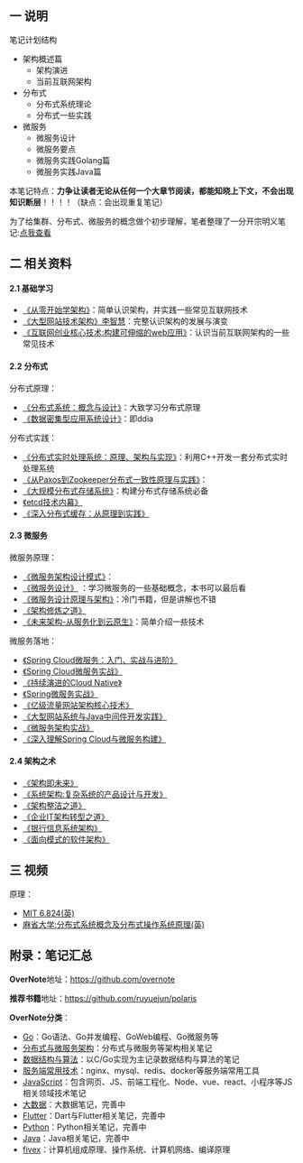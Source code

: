 ## 一 说明

笔记计划结构
- 架构概述篇
    - 架构演进
    - 当前互联网架构
- 分布式
    - 分布式系统理论
    - 分布式一些实践
- 微服务
    - 微服务设计
    - 微服务要点
    - 微服务实践Golang篇
    - 微服务实践Java篇

本笔记特点：**力争让读者无论从任何一个大章节阅读，都能知晓上下文，不会出现知识断层**！！！！（缺点：会出现重复笔记）  

为了给集群、分布式、微服务的概念做个初步理解，笔者整理了一分开宗明义笔记:[点我查看](https://github.com/overnote/over-architecture/blob/master/开宗明义.md)

## 二 相关资料

#### 2.1 基础学习

- [《从零开始学架构》](https://book.douban.com/subject/30335935/)：简单认识架构，并实践一些常见互联网技术
- [《大型网站技术架构》李智慧](https://book.douban.com/subject/25723064/)：完整认识架构的发展与演变
- [《互联网创业核心技术:构建可伸缩的web应用》](https://book.douban.com/subject/26906846/)：认识当前互联网架构的一些常见技术

#### 2.2 分布式

分布式原理：
- [《分布式系统：概念与设计》](https://book.douban.com/subject/21624776/)：大致学习分布式原理
- [《数据密集型应用系统设计》](https://book.douban.com/subject/30329536/)：即ddia

分布式实践：
- [《分布式实时处理系统：原理、架构与实现》](https://book.douban.com/subject/26833829/)：利用C++开发一套分布式实时处理系统
- [《从Paxos到Zookeeper分布式一致性原理与实践》](https://book.douban.com/subject/26292004/)：
- [《大规模分布式存储系统》](https://book.douban.com/subject/25723658/)：构建分布式存储系统必备
- [《etcd技术内幕》](https://book.douban.com/subject/30275551/)
- [《深入分布式缓存：从原理到实践》](https://book.douban.com/subject/27602483/)

#### 2.3 微服务

微服务原理：
- [《微服务架构设计模式》](https://book.douban.com/subject/33425123/)：
- [《微服务设计》](https://book.douban.com/subject/26772677/) ：学习微服务的一些基础概念，本书可以最后看
- [《微服务设计原理与架构》](https://book.douban.com/subject/30233793/)：冷门书籍，但是讲解也不错
- [《架构修炼之道》](https://book.douban.com/subject/33389549/)
- [《未来架构-从服务化到云原生》](https://book.douban.com/subject/30477839/)：简单介绍一些技术

微服务落地：
- [《Spring Cloud微服务：入门、实战与进阶》](https://book.douban.com/subject/34441728/)
- [《Spring Cloud微服务实战》](https://book.douban.com/subject/27025912/)
- [《持续演进的Cloud Native》](https://book.douban.com/subject/30370644/)
- [《Spring微服务实战》](https://book.douban.com/subject/30233791/)
- [《亿级流量网站架构核心技术》](https://book.douban.com/subject/26999243/)
- [《大型网站系统与Java中间件开发实践》](https://book.douban.com/subject/25867042/)
- [《微服务架构实战》](https://book.douban.com/subject/30417709/)
- [《深入理解Spring Cloud与微服务构建》](https://book.douban.com/subject/30180533/)

#### 2.4 架构之术

- [《架构即未来》](https://book.douban.com/subject/26765979/)
- [《系统架构:复杂系统的产品设计与开发》](https://book.douban.com/subject/26938710/)
- [《架构整洁之道》](https://book.douban.com/subject/30333919/)   
- [《企业IT架构转型之道》](https://book.douban.com/subject/27039508/)
- [《银行信息系统架构》](https://book.douban.com/subject/26677445/)
- [《面向模式的软件架构》](https://book.douban.com/subject/4848563/)

## 三 视频

原理：
- [MIT 6.824(英)](https://www.bilibili.com/video/av38073607)
- [麻省大学:分布式系统概念及分布式操作系统原理(英)](https://www.bilibili.com/video/av45207204)


## 附录：笔记汇总

**OverNote**地址：https://github.com/overnote   

**推荐书籍**地址：https://github.com/ruyuejun/polaris  

**OverNote分类**：  
- [Go](https://github.com/overnote/golang)：Go语法、Go并发编程、GoWeb编程、Go微服务等
- [分布式与微服务架构](https://github.com/overnote/architecture/)：分布式与微服务等架构相关笔记
- [数据结构与算法](https://github.com/overnote/algorithm)：以C/Go实现为主记录数据结构与算法的笔记
- [服务端常用技术](https://github.com/overnote/serverside)：nginx、mysql、redis、docker等服务端常用工具
- [JavaScript](https://github.com/overnote/javascript)：包含网页、JS、前端工程化、Node、vue、react、小程序等JS相关领域技术笔记
- [大数据](https://github.com/overnote/bigdata)：大数据笔记，完善中
- [Flutter](https://github.com/overnote/flutter)：Dart与Flutter相关笔记，完善中
- [Python](https://github.com/overnote/python)：Python相关笔记，完善中
- [Java](https://github.com/overnote/java)：Java相关笔记，完善中
- [fivex](https://github.com/overnote/fivex)：计算机组成原理、操作系统、计算机网络、编译原理

